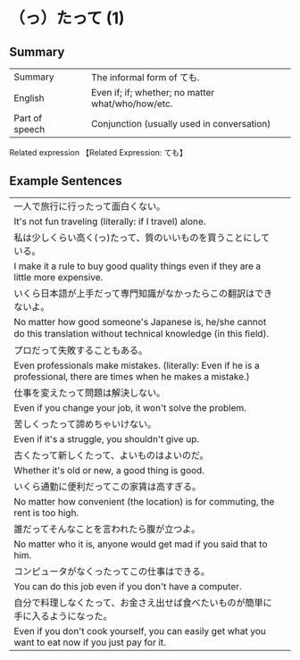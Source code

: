 # （っ）たって (1)

## Summary

<table><tr>   <td>Summary<td>   <td>The informal form of ても.</td><tr><tr>   <td>English<td>   <td>Even if; if; whether; no matter what/who/how/etc.</td><tr><tr>   <td>Part of speech<td>   <td>Conjunction (usually used in conversation)</td><tr></table><tr>   <td>Related expression<td>   <td>【Related Expression: ても】</td><tr></table></table>

## Example Sentences

<table><tr><td>一人で旅行に行ったって面白くない。<td><tr><tr><td>It's not fun traveling (literally: if I travel) alone.<td><tr><tr><td>私は少しくらい高く(っ)たって、質のいいものを買うことにしている。<td><tr><tr><td>I make it a rule to buy good quality things even if they are a little more expensive.<td><tr><tr><td>いくら日本語が上手だって専門知識がなかったらこの翻訳はできないよ。<td><tr><tr><td>No matter how good someone's Japanese is, he/she cannot do this translation without technical knowledge (in this ﬁeld).<td><tr><tr><td>プロだって失敗することもある。<td><tr><tr><td>Even professionals make mistakes. (literally: Even if he is a professional, there are times when he makes a mistake.)<td><tr><tr><td>仕事を変えたって問題は解決しない。<td><tr><tr><td>Even if you change your job, it won't solve the problem.<td><tr><tr><td>苦しくったって諦めちゃいけない。<td><tr><tr><td>Even if it's a struggle, you shouldn't give up.<td><tr><tr><td>古くたって新しくたって、よいものはよいのだ。<td><tr><tr><td>Whether it's old or new, a good thing is good.<td><tr><tr><td>いくら通勤に便利だってこの家賃は高すぎる。<td><tr><tr><td>No matter how convenient (the location) is for commuting, the rent is too high.<td><tr><tr><td>誰だってそんなことを言われたら腹が立つよ。<td><tr><tr><td>No matter who it is, anyone would get mad if you said that to him.<td><tr><tr><td>コンピュータがなくったってこの仕事はできる。<td><tr><tr><td>You can do this job even if you don't have a computer.<td><tr><tr><td>自分で料理しなくたって、お金さえ出せば食べたいものが簡単に手に入るようになった。<td><tr><tr><td>Even if you don't cook yourself, you can easily get what you want to eat now if you just pay for it.<td><tr></table>

